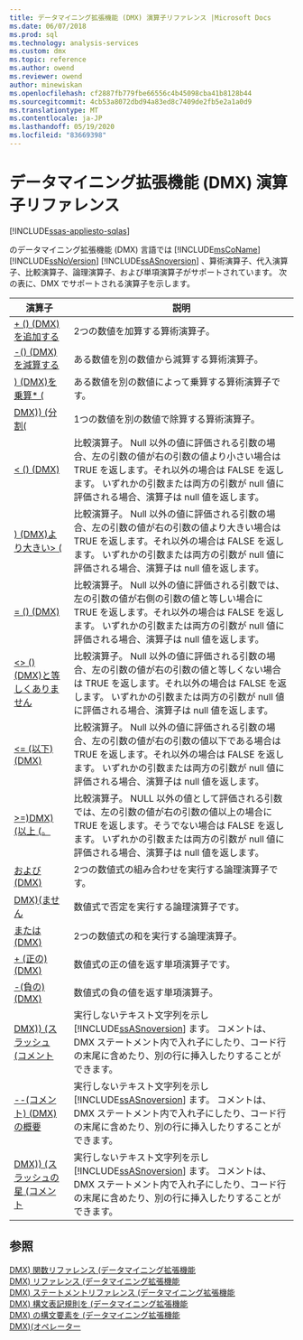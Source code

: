 ```yaml
---
title: データマイニング拡張機能 (DMX) 演算子リファレンス |Microsoft Docs
ms.date: 06/07/2018
ms.prod: sql
ms.technology: analysis-services
ms.custom: dmx
ms.topic: reference
ms.author: owend
ms.reviewer: owend
author: minewiskan
ms.openlocfilehash: cf2887fb779fbe66556c4b45098cba41b8128b44
ms.sourcegitcommit: 4cb53a8072dbd94a83ed8c7409de2fb5e2a1a0d9
ms.translationtype: MT
ms.contentlocale: ja-JP
ms.lasthandoff: 05/19/2020
ms.locfileid: "83669398"
---
```

# <a name="data-mining-extensions-dmx-operator-reference"></a>データマイニング拡張機能 (DMX) 演算子リファレンス
[!INCLUDE[ssas-appliesto-sqlas](../includes/ssas-appliesto-sqlas.md)]

  のデータマイニング拡張機能 (DMX) 言語では [!INCLUDE[msCoName](../includes/msconame-md.md)] [!INCLUDE[ssNoVersion](../includes/ssnoversion-md.md)] [!INCLUDE[ssASnoversion](../includes/ssasnoversion-md.md)] 、算術演算子、代入演算子、比較演算子、論理演算子、および単項演算子がサポートされています。 次の表に、DMX でサポートされる演算子を示します。  
  
|演算子|説明|  
|--------------|-----------------|  
|[+ &#40;&#41; &#40;DMX&#41;を追加する](../dmx/add-dmx.md)|2つの数値を加算する算術演算子。|  
|[-&#40;&#41; &#40;DMX&#41;を減算する](../dmx/subtract-dmx.md)|ある数値を別の数値から減算する算術演算子。|  
|[&#41; &#40;DMX&#41;を乗算&#42; &#40;](../dmx/multiply-dmx.md)|ある数値を別の数値によって乗算する算術演算子です。|  
|[DMX&#41;&#41; &#40;分割&#40;](../dmx/divide-dmx.md)|1つの数値を別の数値で除算する算術演算子。|  
|[&#60; &#40;&#41; &#40;DMX&#41;](../dmx/less-than-dmx.md)|比較演算子。 Null 以外の値に評価される引数の場合、左の引数の値が右の引数の値より小さい場合は TRUE を返します。それ以外の場合は FALSE を返します。 いずれかの引数または両方の引数が null 値に評価される場合、演算子は null 値を返します。|  
|[&#41; &#40;DMX&#41;より大きい&#62; &#40;](../dmx/greater-than-dmx.md)|比較演算子。 Null 以外の値に評価される引数の場合、左の引数の値が右の引数の値より大きい場合は TRUE を返します。それ以外の場合は FALSE を返します。 いずれかの引数または両方の引数が null 値に評価される場合、演算子は null 値を返します。|  
|[= &#40;&#41; &#40;DMX&#41;](../dmx/equal-to-dmx.md)|比較演算子。 Null 以外の値に評価される引数では、左の引数の値が右側の引数の値と等しい場合に TRUE を返します。それ以外の場合は FALSE を返します。 いずれかの引数または両方の引数が null 値に評価される場合、演算子は null 値を返します。|  
|[&#60;&#62; &#40;&#41; &#40;DMX&#41;と等しくありません](../dmx/not-equal-to-dmx.md)|比較演算子。 Null 以外の値に評価される引数の場合、左の引数の値が右の引数の値と等しくない場合は TRUE を返します。それ以外の場合は FALSE を返します。 いずれかの引数または両方の引数が null 値に評価される場合、演算子は null 値を返します。|  
|[&#60;= &#40;以下&#41; &#40;DMX&#41;](../dmx/less-than-or-equal-to-dmx.md)|比較演算子。 Null 以外の値に評価される引数の場合、左の引数の値が右の引数の値以下である場合は TRUE を返します。それ以外の場合は FALSE を返します。 いずれかの引数または両方の引数が null 値に評価される場合、演算子は null 値を返します。|  
|[&#62;=&#41;DMX&#41; &#40;以上 &#40;。](../dmx/greater-than-or-equal-to-dmx.md)|比較演算子。 NULL 以外の値として評価される引数では、左の引数の値が右の引数の値以上の場合に TRUE を返します。そうでない場合は FALSE を返します。 いずれかの引数または両方の引数が null 値に評価される場合、演算子は null 値を返します。|  
|[および &#40;DMX&#41;](../dmx/and-dmx.md)|2つの数値式の組み合わせを実行する論理演算子です。|  
|[DMX&#41;&#40;ません](../dmx/not-dmx.md)|数値式で否定を実行する論理演算子です。|  
|[または &#40;DMX&#41;](../dmx/or-dmx.md)|2つの数値式の和を実行する論理演算子。|  
|[+ &#40;正の&#41; &#40;DMX&#41;](../dmx/positive-dmx.md)|数値式の正の値を返す単項演算子です。|  
|[-&#40;負の&#41; &#40;DMX&#41;](../dmx/negative-dmx.md)|数値式の負の値を返す単項演算子。|  
|[DMX&#41;&#41; &#40;スラッシュ &#40;コメント](../dmx/double-slash-comment-dmx.md)|実行しないテキスト文字列を示し [!INCLUDE[ssASnoversion](../includes/ssasnoversion-md.md)] ます。 コメントは、DMX ステートメント内で入れ子にしたり、コード行の末尾に含めたり、別の行に挿入したりすることができます。|  
|[--&#40;コメント&#41; &#40;DMX&#41; の概要](../dmx/comment-dmx-summary.md)|実行しないテキスト文字列を示し [!INCLUDE[ssASnoversion](../includes/ssasnoversion-md.md)] ます。 コメントは、DMX ステートメント内で入れ子にしたり、コード行の末尾に含めたり、別の行に挿入したりすることができます。|  
|[DMX&#41;&#41; &#40;スラッシュの星 &#40;コメント](../dmx/slash-star-comment-dmx.md)|実行しないテキスト文字列を示し [!INCLUDE[ssASnoversion](../includes/ssasnoversion-md.md)] ます。 コメントは、DMX ステートメント内で入れ子にしたり、コード行の末尾に含めたり、別の行に挿入したりすることができます。|  
  
## <a name="see-also"></a>参照  
 [DMX&#41; 関数リファレンス &#40;データマイニング拡張機能](../dmx/data-mining-extensions-dmx-function-reference.md)   
 [DMX&#41; リファレンス &#40;データマイニング拡張機能](../dmx/data-mining-extensions-dmx-reference.md)   
 [DMX&#41; ステートメントリファレンス &#40;データマイニング拡張機能](../dmx/data-mining-extensions-dmx-statements.md)   
 [DMX&#41; 構文表記規則を &#40;データマイニング拡張機能](../dmx/data-mining-extensions-dmx-syntax-conventions.md)   
 [DMX&#41; の構文要素を &#40;データマイニング拡張機能](../dmx/data-mining-extensions-dmx-syntax-elements.md)   
 [DMX&#41;&#40;オペレーター](../dmx/operators-dmx.md)  
  
  
